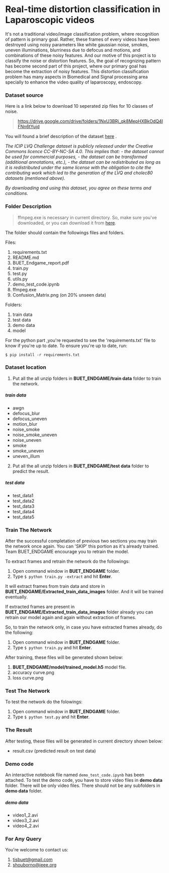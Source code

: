 # Real-time distortion classification in Laparoscopic videos
It's not a traditional video/image classification problem, where recognition of pattern is primary goal. Rather, these frames of every videos have been destroyed using noisy parameters like white gaussian noise, smokes, uneven illuminations, blurriness due to defocus and motions, and combinations of these noisy features. And our motive of this project is to classify the noise or distortion features. So, the goal of recognizing pattern has become second part of this project, where our primary goal has become the extraction of noisy features.  This distortion classification problem has many aspects in Biomedical and Signal processing area specially to enhance the video quality of laparoscopy, endoscopy.

### Dataset source
Here is a link below to download 10 seperated zip files for 10 classes of noise.
> https://drive.google.com/drive/folders/1NxU3BRj_qk8MepHXBkOdQ4lFNn6tYujd

You will found a brief description of the dataset [here](https://drive.google.com/file/d/1zzdwdvvI834xi6E6gKMxG3H5p6ls9Ibs/view?usp=sharing) .

*The ICIP LVQ Challenge dataset is publicly released under the Creative Commons licence CC-BY-NC-SA 4.0. This implies that:*
*- the dataset cannot be used for commercial purposes,*
*- the dataset can be transformed (additional annotations, etc.),*
*- the dataset can be redistributed as long as it is redistributed under the same license with the obligation to cite the contributing work which led to the* *generation of the LVQ and cholec80 datasets (mentioned above).*

*By downloading and using this dataset, you agree on these terms and conditions.*
### Folder Description

> ffmpeg.exe is necessary in current directory. So, make sure you've downloaded, or you can download it from [here](https://ffmpeg.org/ "here").

The folder should contain the followings files and folders.

Files:
1. requirements.txt
2. README.md
3. BUET_Endgame_report.pdf
4. train.py
5. test.py
6. utils.py
7. demo_test_code.ipynb
8. ffmpeg.exe
9. Confusion_Matrix.png (on 20% unseen data)

Folders:
1. train data
2. test data
3. demo data
4. model
					
For the python part ,you're requested to see the 'requirements.txt' file to know if you're up to date. To ensure you're up to date, run:

`$ pip install -r requirements.txt`
	

	
### Dataset location

1. Put all the all unzip folders in **BUET_ENDGAME/train data** folder to train the network.

##### train data 
- awgn
- defocus_blur
- defocus_uneven
- motion_blur
- noise_smoke
- noise_smoke_uneven
- noise_uneven
- smoke
- smoke_uneven
- uneven_illum

2. Put all the all unzip folders in **BUET_ENDGAME/test data** folder to predict the result.

##### test data 
- test_data1
- test_data2
- test_data3
- test_data4
- test_data5
 



### Train The Network

After the successful completation of previous two sections you may train the network once again. You can 'SKIP' this portion as it's already trained.
Team BUET_ENDGAME encourage you to retrain the model.

To extract frames and retrain the network do the followings:
1. Open command window in **BUET_ENDGAME** folder.
2. Type `$ python train.py -extract` and hit **Enter**.

It will extract frames from train data and store in **BUET_ENDGAME/Extracted_train_data_images** folder. And it will be trained eventually.

If extracted frames are present in **BUET_ENDGAME/Extracted_train_data_images** folder already you can retrain our model again and again without extraction of frames.

So, to train the network only, in case you have extracted frames already, do the following:
1. Open command window in **BUET_ENDGAME** folder.
2. Type `$ python train.py` and hit **Enter**.


After training, these files will be generated shown below:
1. **BUET_ENDGAME/model/trained_model.h5** model file.
2. accuracy curve.png 
3. loss curve.png 





### Test The Network 
 
To test the network do the folowings:
1. Open command window in **BUET_ENDGAME** folder.
2. Type `$ python test.py` and hit **Enter**.





### The Result 

After testing, these files will be generated in current directory shown below:

- result.csv (predicted result on test data)
	

		
### Demo code

An interactive notebook file named `demo_test_code.ipynb` has been attached. To test the demo code, you have to store video files in **demo data** folder. There will be only video files. There should not be any subfolders in **demo data** folder.

##### demo data
- video1_2.avi
- video3_2.avi
- video4_2.avi
 


### For Any Query
You're welcome to contact us:
1. tisbuet@gmail.com
2. shouborno@ieee.org

